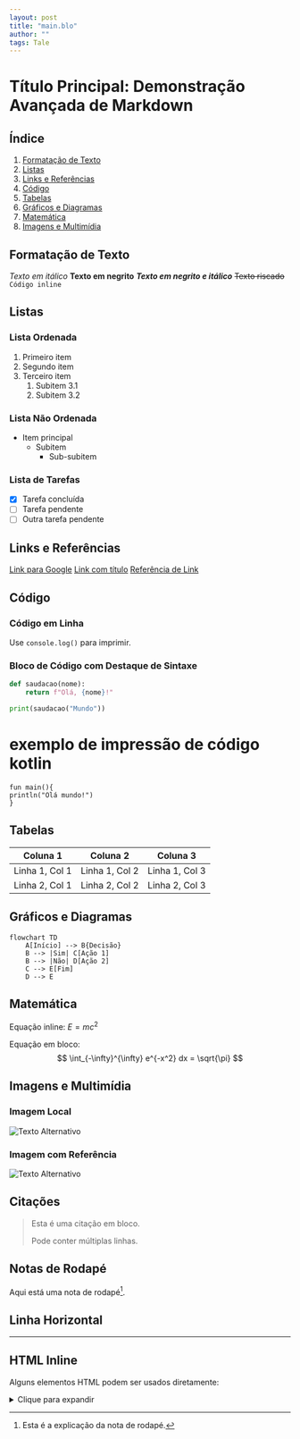 ```yaml
---
layout: post
title: "main.blo"
author: ""
tags: Tale
---
```

# Título Principal: Demonstração Avançada de Markdown

## Índice
1. [Formatação de Texto](#formatação-de-texto)
2. [Listas](#listas)
3. [Links e Referências](#links-e-referências)
4. [Código](#código)
5. [Tabelas](#tabelas)
6. [Gráficos e Diagramas](#gráficos-e-diagramas)
7. [Matemática](#matemática)
8. [Imagens e Multimídia](#imagens-e-multimídia)

## Formatação de Texto
*Texto em itálico*
**Texto em negrito**
***Texto em negrito e itálico***
~~Texto riscado~~
`Código inline`

## Listas

### Lista Ordenada
1. Primeiro item
2. Segundo item
3. Terceiro item
    1. Subitem 3.1
    2. Subitem 3.2

### Lista Não Ordenada
- Item principal
  - Subitem
    - Sub-subitem

### Lista de Tarefas
- [x] Tarefa concluída
- [ ] Tarefa pendente
- [ ] Outra tarefa pendente

## Links e Referências
[Link para Google](https://www.google.com)
[Link com título](https://www.example.com "Título do link")
[Referência de Link][link de exemplo]

[link de exemplo]: https://www.example.com

## Código
### Código em Linha
Use `console.log()` para imprimir.

### Bloco de Código com Destaque de Sintaxe
```python
def saudacao(nome):
    return f"Olá, {nome}!"

print(saudacao("Mundo"))
```

# exemplo de impressão de código kotlin
```
fun main(){
println("Olá mundo!")
}
```

## Tabelas
| Coluna 1 | Coluna 2 | Coluna 3 |
|----------|----------|----------|
| Linha 1, Col 1 | Linha 1, Col 2 | Linha 1, Col 3 |
| Linha 2, Col 1 | Linha 2, Col 2 | Linha 2, Col 3 |

## Gráficos e Diagramas
```mermaid
flowchart TD
    A[Início] --> B{Decisão}
    B --> |Sim| C[Ação 1]
    B --> |Não| D[Ação 2]
    C --> E[Fim]
    D --> E
```

## Matemática
Equação inline: $E = mc^2$

Equação em bloco:
$$
\int_{-\infty}^{\infty} e^{-x^2} dx = \sqrt{\pi}
$$

## Imagens e Multimídia
### Imagem Local
![Texto Alternativo](/caminho/para/imagem.jpg)

### Imagem com Referência
![Texto Alternativo][imagem-ref]

[imagem-ref]: /caminho/para/imagem-referencia.png "Título da Imagem"

## Citações
> Esta é uma citação em bloco.
> 
> Pode conter múltiplas linhas.

## Notas de Rodapé
Aqui está uma nota de rodapé[^1].

[^1]: Esta é a explicação da nota de rodapé.

## Linha Horizontal
---

## HTML Inline
Alguns elementos HTML podem ser usados diretamente:
<details>
<summary>Clique para expandir</summary>
Conteúdo escondido aqui
<summary>Clique para expandir novamente</summary>
Conteúdo escondido aqui outra vez
</details>
